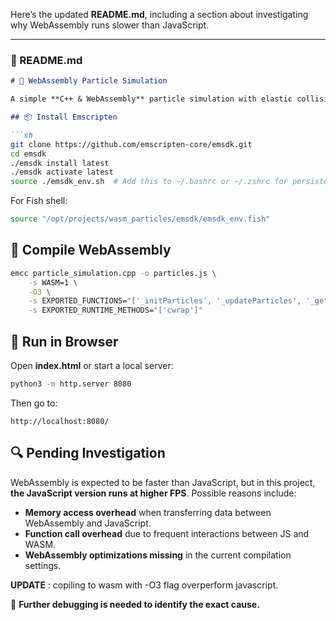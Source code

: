Here’s the updated **README.md**, including a section about investigating why WebAssembly runs slower than JavaScript.  

---

### **📄 README.md**
```md
# 🚀 WebAssembly Particle Simulation

A simple **C++ & WebAssembly** particle simulation with elastic collisions, rendered in the browser using JavaScript.

## 📦 Install Emscripten

```sh
git clone https://github.com/emscripten-core/emsdk.git
cd emsdk
./emsdk install latest
./emsdk activate latest
source ./emsdk_env.sh  # Add this to ~/.bashrc or ~/.zshrc for persistence
```

For Fish shell:
```sh
source "/opt/projects/wasm_particles/emsdk/emsdk_env.fish"
```

## 🔧 Compile WebAssembly

```sh
emcc particle_simulation.cpp -o particles.js \
    -s WASM=1 \
    -O3 \
    -s EXPORTED_FUNCTIONS="['_initParticles', '_updateParticles', '_getParticlePositions']" \
    -s EXPORTED_RUNTIME_METHODS="['cwrap']"
```

## 🚀 Run in Browser

Open **index.html** or start a local server:
```sh
python3 -m http.server 8080
```
Then go to:
```
http://localhost:8080/
```

## 🔍 Pending Investigation

WebAssembly is expected to be faster than JavaScript, but in this project, **the JavaScript version runs at higher FPS**. Possible reasons include:
- **Memory access overhead** when transferring data between WebAssembly and JavaScript.
- **Function call overhead** due to frequent interactions between JS and WASM.
- **WebAssembly optimizations missing** in the current compilation settings.

**UPDATE** : copiling to wasm with -O3 flag overperform javascript.

🚀 **Further debugging is needed to identify the exact cause.**

